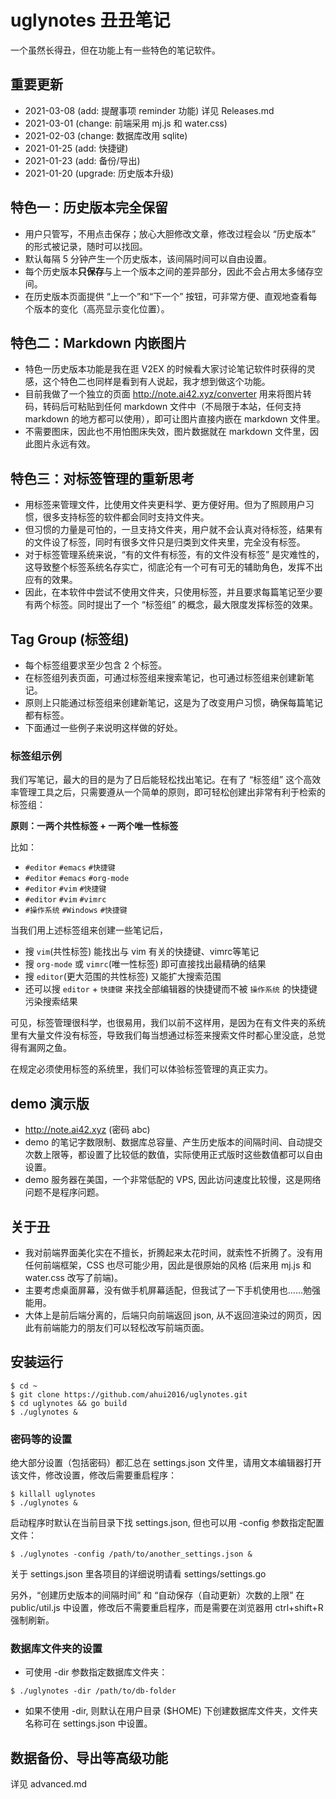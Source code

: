 # uglynotes 丑丑笔记

一个虽然长得丑，但在功能上有一些特色的笔记软件。


## 重要更新

- 2021-03-08 (add: 提醒事项 reminder 功能)  详见 Releases.md
- 2021-03-01 (change: 前端采用 mj.js 和 water.css)
- 2021-02-03 (change: 数据库改用 sqlite)
- 2021-01-25 (add: 快捷键)
- 2021-01-23 (add: 备份/导出)
- 2021-01-20 (upgrade: 历史版本升级)


## 特色一：历史版本完全保留

- 用户只管写，不用点击保存；放心大胆修改文章，修改过程会以 “历史版本” 的形式被记录，随时可以找回。
- 默认每隔 5 分钟产生一个历史版本，该间隔时间可以自由设置。
- 每个历史版本**只保存**与上一个版本之间的差异部分，因此不会占用太多储存空间。
- 在历史版本页面提供 “上一个”和“下一个” 按钮，可非常方便、直观地查看每个版本的变化（高亮显示变化位置）。


## 特色二：Markdown 内嵌图片

- 特色一历史版本功能是我在逛 V2EX 的时候看大家讨论笔记软件时获得的灵感，这个特色二也同样是看到有人说起，我才想到做这个功能。
- 目前我做了一个独立的页面 http://note.ai42.xyz/converter 用来将图片转码，转码后可粘贴到任何 markdown 文件中（不局限于本站，任何支持 markdown 的地方都可以使用），即可让图片直接内嵌在 markdown 文件里。
- 不需要图床，因此也不用怕图床失效，图片数据就在 markdown 文件里，因此图片永远有效。


## 特色三：对标签管理的重新思考

- 用标签来管理文件，比使用文件夹更科学、更方便好用。但为了照顾用户习惯，很多支持标签的软件都会同时支持文件夹。
- 但习惯的力量是可怕的，一旦支持文件夹，用户就不会认真对待标签，结果有的文件设了标签，同时有很多文件只是归类到文件夹里，完全没有标签。
- 对于标签管理系统来说，“有的文件有标签，有的文件没有标签” 是灾难性的，这导致整个标签系统名存实亡，彻底沦有一个可有可无的辅助角色，发挥不出应有的效果。
- 因此，在本软件中尝试不使用文件夹，只使用标签，并且要求每篇笔记至少要有两个标签。同时提出了一个 “标签组” 的概念，最大限度发挥标签的效果。


## Tag Group (标签组)

- 每个标签组要求至少包含 2 个标签。
- 在标签组列表页面，可通过标签组来搜索笔记，也可通过标签组来创建新笔记。
- 原则上只能通过标签组来创建新笔记，这是为了改变用户习惯，确保每篇笔记都有标签。
- 下面通过一些例子来说明这样做的好处。

### 标签组示例

我们写笔记，最大的目的是为了日后能轻松找出笔记。在有了 “标签组” 这个高效率管理工具之后，只需要遵从一个简单的原则，即可轻松创建出非常有利于检索的标签组：

**原则：一两个共性标签 + 一两个唯一性标签**

比如：

- `#editor` `#emacs` `#快捷键`
- `#editor` `#emacs` `#org-mode`
- `#editor` `#vim` `#快捷键`
- `#editor` `#vim` `#vimrc`
- `#操作系统` `#Windows` `#快捷键`

当我们用上述标签组来创建一些笔记后，

- 搜 `vim`(共性标签) 能找出与 vim 有关的快捷键、vimrc等笔记
- 搜 `org-mode` 或 `vimrc`(唯一性标签) 即可直接找出最精确的结果
- 搜 `editor`(更大范围的共性标签) 又能扩大搜索范围
- 还可以搜 `editor` + `快捷键` 来找全部编辑器的快捷键而不被 `操作系统` 的快捷键污染搜索结果

可见，标签管理很科学，也很易用，我们以前不这样用，是因为在有文件夹的系统里有大量文件没有标签，导致我们每当想通过标签来搜索文件时都心里没底，总觉得有漏网之鱼。

在规定必须使用标签的系统里，我们可以体验标签管理的真正实力。


## demo 演示版

- http://note.ai42.xyz (密码 abc)
- demo 的笔记字数限制、数据库总容量、产生历史版本的间隔时间、自动提交次数上限等，都设置了比较低的数值，实际使用正式版时这些数值都可以自由设置。
- demo 服务器在美国，一个非常低配的 VPS, 因此访问速度比较慢，这是网络问题不是程序问题。


## 关于丑

- 我对前端界面美化实在不擅长，折腾起来太花时间，就索性不折腾了。没有用任何前端框架，CSS 也尽可能少用，因此是很原始的风格 (后来用 mj.js 和 water.css 改写了前端)。
- 主要考虑桌面屏幕，没有做手机屏幕适配，但我试了一下手机使用也……勉强能用。
- 大体上是前后端分离的，后端只向前端返回 json, 从不返回渲染过的网页，因此有前端能力的朋友们可以轻松改写前端页面。


## 安装运行

```
$ cd ~
$ git clone https://github.com/ahui2016/uglynotes.git 
$ cd uglynotes && go build
$ ./uglynotes &
```

### 密码等的设置

绝大部分设置（包括密码）都汇总在 settings.json 文件里，请用文本编辑器打开该文件，修改设置，修改后需要重启程序：

```
$ killall uglynotes
$ ./uglynotes &
```

启动程序时默认在当前目录下找 settings.json, 但也可以用 -config 参数指定配置文件：

```
$ ./uglynotes -config /path/to/another_settings.json &
```

关于 settings.json 里各项目的详细说明请看 settings/settings.go

另外，“创建历史版本的间隔时间” 和 “自动保存（自动更新）次数的上限” 在 public/util.js 中设置，修改后不需要重启程序，而是需要在浏览器用 ctrl+shift+R 强制刷新。

### 数据库文件夹的设置

- 可使用 -dir 参数指定数据库文件夹：

```
$ ./uglynotes -dir /path/to/db-folder
```

- 如果不使用 -dir, 则默认在用户目录 ($HOME) 下创建数据库文件夹，文件夹名称可在 settings.json 中设置。


## 数据备份、导出等高级功能

详见 advanced.md